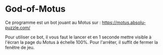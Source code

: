 # God-of-Motus
Ce programme est un bot jouant au Motus sur : https://motus.absolu-puzzle.com/

Pour utiliser ce bot, il vous faut le lancer et en 1 seconde mettre visible à l'écran la page du Motus à échelle 100%.
Pour l'arrêter, il suffit de fermer la fenêtre de jeu.
